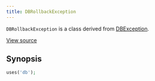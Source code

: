 ```yaml
---
title: DBRollbackException
---
```


`DBRollbackException` is a class derived from <a href="DBException">DBException</a>.

<a href="http://github.com/nexgenta/eregansu/blob/master/lib/db.php">View source</a>

## Synopsis

```php
uses('db');
```

